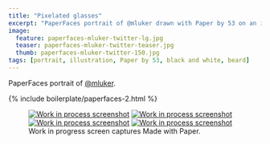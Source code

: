 ```yaml
---
title: "Pixelated glasses"
excerpt: "PaperFaces portrait of @mluker drawn with Paper by 53 on an iPad."
image: 
  feature: paperfaces-mluker-twitter-lg.jpg
  teaser: paperfaces-mluker-twitter-teaser.jpg
  thumb: paperfaces-mluker-twitter-150.jpg
tags: [portrait, illustration, Paper by 53, black and white, beard]
---
```


PaperFaces portrait of [@mluker](http://twitter.com/mluker).

{% include boilerplate/paperfaces-2.html %}

<figure class="third">
  <a href="{{ site.url }}/images/paperfaces-mluker-process-1-lg.jpg"><img src="{{ site.url }}/images/paperfaces-mluker-process-1-600.jpg" alt="Work in process screenshot"></a>
  <a href="{{ site.url }}/images/paperfaces-mluker-process-2-lg.jpg"><img src="{{ site.url }}/images/paperfaces-mluker-process-2-600.jpg" alt="Work in process screenshot"></a>
  <a href="{{ site.url }}/images/paperfaces-mluker-process-3-lg.jpg"><img src="{{ site.url }}/images/paperfaces-mluker-process-3-600.jpg" alt="Work in process screenshot"></a>
  <a href="{{ site.url }}/images/paperfaces-mluker-process-4-lg.jpg"><img src="{{ site.url }}/images/paperfaces-mluker-process-4-600.jpg" alt="Work in process screenshot"></a>
  <figcaption>Work in progress screen captures Made with Paper.</figcaption>
</figure>